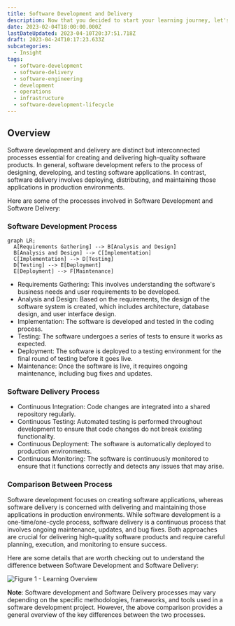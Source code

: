 ```yaml
---
title: Software Development and Delivery
description: Now that you decided to start your learning journey, let's glance at Software Engineering and some key areas to jumpstart your learning journey.
date: 2023-02-04T18:00:00.000Z
lastDateUpdated: 2023-04-10T20:37:51.718Z
draft: 2023-04-24T10:17:23.633Z
subcategories:
  - Insight
tags:
  - software-development
  - software-delivery
  - software-engineering
  - development
  - operations
  - infrastructure
  - software-development-lifecycle
---
```


## Overview

Software development and delivery are distinct but interconnected processes essential for creating and delivering high-quality software products. In general, software development refers to the process of designing, developing, and testing software applications. In contrast, software delivery involves deploying, distributing, and maintaining those applications in production environments.

Here are some of the processes involved in Software Development and Software Delivery:

### Software Development Process

```mermaid
graph LR;
  A[Requirements Gathering] --> B[Analysis and Design]
  B[Analysis and Design] --> C[Implementation]
  C[Implementation] --> D[Testing]
  D[Testing] --> E[Deployment]
  E[Deployment] --> F[Maintenance]
```

- Requirements Gathering: This involves understanding the software's business needs and user requirements to be developed.
- Analysis and Design: Based on the requirements, the design of the software system is created, which includes architecture, database design, and user interface design.
- Implementation: The software is developed and tested in the coding process.
- Testing: The software undergoes a series of tests to ensure it works as expected.
- Deployment: The software is deployed to a testing environment for the final round of testing before it goes live.
- Maintenance: Once the software is live, it requires ongoing maintenance, including bug fixes and updates.

### Software Delivery Process

- Continuous Integration: Code changes are integrated into a shared repository regularly.
- Continuous Testing: Automated testing is performed throughout development to ensure that code changes do not break existing functionality.
- Continuous Deployment: The software is automatically deployed to production environments.
- Continuous Monitoring: The software is continuously monitored to ensure that it functions correctly and detects any issues that may arise.

### Comparison Between Process

Software development focuses on creating software applications, whereas software delivery is concerned with delivering and maintaining those applications in production environments. While software development is a one-time/one-cycle process, software delivery is a continuous process that involves ongoing maintenance, updates, and bug fixes. Both approaches are crucial for delivering high-quality software products and require careful planning, execution, and monitoring to ensure success.

Here are some details that are worth checking out to understand the difference between Software Development and Software Delivery:

![Figure 1 - Learning Overview](/assets/svg/software-development-vs-software-delivery.drawio.svg)


**Note**: Software development and Software Delivery processes may vary depending on the specific methodologies, frameworks, and tools used in a software development project. However, the above comparison provides a general overview of the key differences between the two processes.